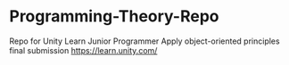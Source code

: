 # Programming-Theory-Repo
Repo for Unity Learn Junior Programmer Apply object-oriented principles final submission
https://learn.unity.com/
